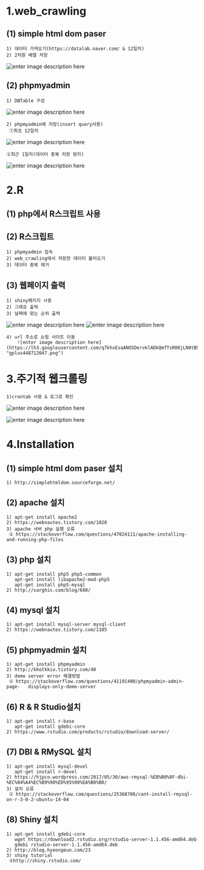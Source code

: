 ﻿1.web_crawling
========================
 
 (1) simple html dom paser
-----------------------------
    1) 데이터 가져오기(https://datalab.naver.com/ & 12일치)
    2) 2차원 배열 저장
   ![enter image description here](https://lh3.googleusercontent.com/REhhEDIPI39nvh86OdLa80yAmFW6fq1r1DXYyqBTw4ir7BSMFlMX2QQmu1CX2KMqtOr76cgERn6C=s0 "webcrawling_output.png")
  
 (2) phpmyadmin
-----------------------------
    1) DBTable 구성
![enter image description here](https://lh3.googleusercontent.com/MdII4WaZbOgoNpG7nsm1y2Q0kMRFiM3gqAT1CvTQtF5k2Cc9VAnHADpYo4MtdvjWY0jaE3LYiwkN=s0 "DBTable.png")
		
    2) phpmyadmin에 저장(insert query사용)
     ①최초 12일치
   ![enter image description here](https://lh3.googleusercontent.com/Q3WghJE1HBElb-NwoZAZxpYdH3duk1keB4rrfB4omWtmebPBb7jtQRPtUlH5L20Z7vvkYlI1DioT=s0 "DBTable_save.png")
          
	②최근 1일치(데이터 중복 저장 방지)
   ![enter image description here](https://lh3.googleusercontent.com/v-7LhFc3gAjkZxinP0og8W7ahaI6AFvAnuz8QoW5Irf5kxd8H-gYcIh3bM09LkjPhYUCqJ5UAyd0=s0 "gplus9219611.png")
         

2.R
============
 
 (1) php에서 R스크립트 사용
---------------------------------------
 
 (2) R스크립트
---------------------------
    1) phpmyadmin 접속
    2) web_crawling에서 저장한 데이터 불러오기
    3) 데이터 중복 제거

 (3) 웹페이지 출력
-------------------------------
    1) shiny패키지 사용
    2) 그래프 출력
    3) 날짜에 맞는 순위 출력
   ![enter image description here](https://lh3.googleusercontent.com/j-HSC567TsDRQfhZRl5TeoR8Qp8Qp6N-pS-2UcuFt7rAKiZFkPNH4EnsN9UHX2R5zVPZzjWQorpJ=s0 "gplus2057848799.png")
   ![enter image description here](https://lh3.googleusercontent.com/uY3gro-0cUydRYZ9xJJBHpqyPFiXKmvACmYw6BwlIbT3yOYjCbGe2lISUfolQJ636yfD6gMKvxyV=s0 "gplus385939521.png")
    
    4) url 주소로 쇼핑 사이트 이동
        ![enter image description here](https://lh3.googleusercontent.com/q7khxEsaANOSDervklADkQmfTsR0OjLN0tB549asY5c9j670z_x4tCXjuLMp_QWEDeI5YJ7TK3Ry=s0 "gplus448712047.png")
 
3.주기적 웹크롤링
===============
    1)crontab 사용 & 로그로 확인
  ![enter image description here](https://lh3.googleusercontent.com/tMi1EqaawLLoKVJXB80NK5qI2VWDJ3hq6lw9SBE6fbzc5pHMwlnPNU4pMGf7SkmoJ7vRVvvaZJDh=s0 "gplus2057851888.png")
  
![enter image description here](https://lh3.googleusercontent.com/uQbY86JYzKEKB70uEIB9Z_4vkJvTvI_Uqa-qjO186At7Fko23QT5NjOQIxLPDPEdiRb_QTdbzbqb=s0 "gplus1756957686.png")

4.Installation
=============
 
 (1) simple html dom paser 설치
---------------------------
    1) http://simplehtmldom.sourceforge.net/
 
 (2) apache 설치
------------------------
    1) apt-get install apache2 
    2) https://webnautes.tistory.com/1028
    3) apache 서버 php 실행 오류
     ① https://stackoverflow.com/questions/47024111/apache-installing-and-running-php-files

 (3) php 설치
----------------
    1) apt-get install php5 php5-common
       apt-get install libapache2-mod-php5
       apt-get install php5-mysql
    2) http://sarghis.com/blog/680/
 
 (4) mysql 설치
--------------------
    1) apt-get install mysql-server mysql-client
    2) https://webnautes.tistory.com/1185

 (5) phpmyadmin 설치
--------------------
    1) apt-get install phpmyadmin
    2) http://kkotkkio.tistory.com/40
    3) demo server error 해결방법
     ① https://stackoverflow.com/questions/41191400/phpmyadmin-admin-page-   displays-only-demo-server
 
 (6) R & R Studio설치
--------------------
    1) apt-get install r-base
       apt-get install gdebi-core
    2) https://www.rstudio.com/products/rstudio/download-server/
 
 (7) DBI & RMySQL 설치
-------------------
    1) apt-get install mysql-devel
       apt-get install r-devel
    2) https://hjpco.wordpress.com/2017/05/30/aws-rmysql-%EB%B0%8F-dbi-%EC%84%A4%EC%B9%98%ED%95%98%EA%B8%B0/
    3) 설치 오류
     ① https://stackoverflow.com/questions/25368708/cant-install-rmysql-on-r-3-0-2-ubuntu-14-04

 (8) Shiny 설치
-----------------------------
    1) apt-get install gdebi-core
       wget https://download2.rstudio.org/rstudio-server-1.1.456-amd64.deb
       gdebi rstudio-server-1.1.456-amd64.deb
    2) http://blog.hyeongeun.com/23
    3) shiny tutorial
     ①http://shiny.rstudio.com/
